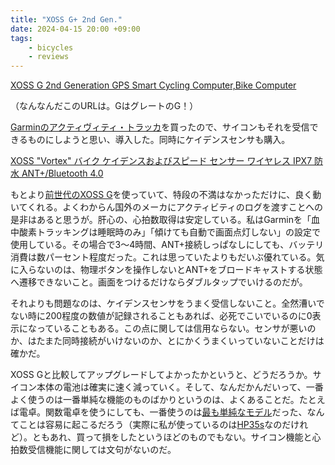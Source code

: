 ```yaml
---
title: "XOSS G+ 2nd Gen."
date: 2024-04-15 20:00 +09:00
tags:
    - bicycles
    - reviews
---
```


[XOSS G 2nd Generation GPS Smart Cycling Computer,Bike Computer](https://xoss.co/ja/products/g-for-great)

（なんなんだこのURLは。GはグレートのG！）

[Garminのアクティヴィティ・トラッカ](https://www.garmin.co.jp/products/wearables/vivosmart-5-black/)を買ったので、サイコンもそれを受信できるものにしようと思い、導入した。同時にケイデンスセンサも購入。

[XOSS "Vortex" バイク ケイデンスおよびスピード センサー ワイヤレス IPX7 防水 ANT+/Bluetooth 4.0](https://xoss.co/ja/products/xoss-bike-cadence-and-speed-sensor-vortex-wireless-ipx7-waterproof-300-hours-dual-modes-bike-sensor-ant-bluetooth-4-0-compatible-for-cycling-computer)

もとより[前世代のXOSS G](https://xoss.co/ja/products/xoss-g-gps-bike-computer-1)を使っていて、特段の不満はなかっただけに、良く動いてくれる。よくわからん国外のメーカにアクティビティのログを渡すことへの是非はあると思うが。肝心の、心拍数取得は安定している。私はGarminを「血中酸素トラッキングは睡眠時のみ」「傾けても自動で画面点灯しない」の設定で使用している。その場合で3～4時間、ANT+接続しっぱなしにしても、バッテリ消費は数パーセント程度だった。これは思っていたよりもだいぶ優れている。気に入らないのは、物理ボタンを操作しないとANT+をブロードキャストする状態へ遷移できないこと。画面をつけるだけならダブルタップでいけるのだが。

それよりも問題なのは、ケイデンスセンサをうまく受信しないこと。全然漕いでない時に200程度の数値が記録されることもあれば、必死でこいでいるのに0表示になっていることもある。この点に関しては信用ならない。センサが悪いのか、はたまた同時接続がいけないのか、とにかくうまくいっていないことだけは確かだ。

XOSS Gと比較してアップグレードしてよかったかというと、どうだろうか。サイコン本体の電池は確実に速く減っていく。そして、なんだかんだいって、一番よく使うのは一番単純な機能のものばかりというのは、よくあることだ。たとえば電卓。関数電卓を使うにしても、一番使うのは[最も単純なモデル](https://jp.sharp/calc/products/el501tx/)だった、なんてことは容易に起こるだろう（実際に私が使っているのは[HP35s](https://ja.wikipedia.org/wiki/HP_35s)なのだけれど）。ともあれ、買って損をしたというほどのものでもない。サイコン機能と心拍数受信機能に関しては文句がないのだ。
